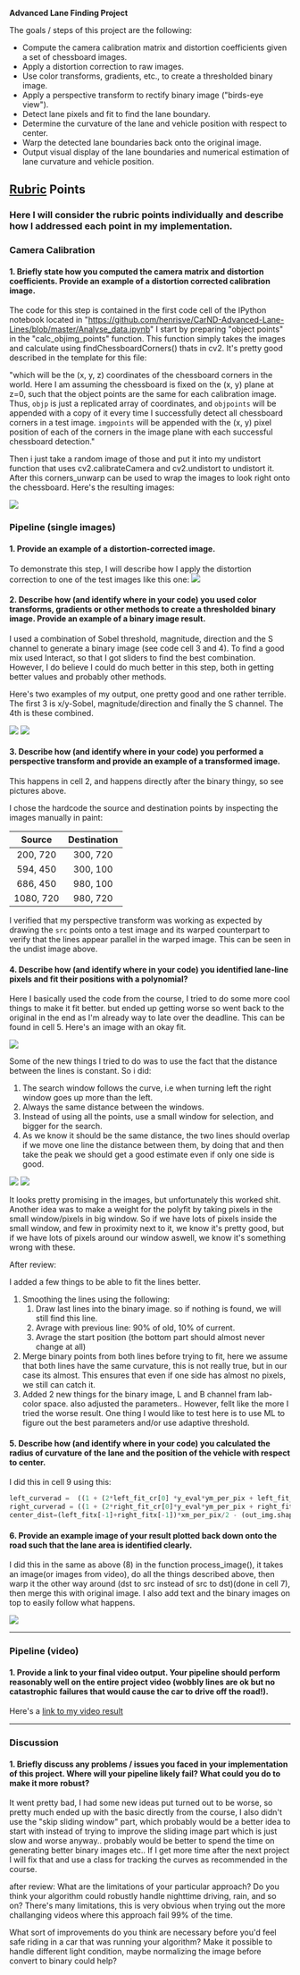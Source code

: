 
**Advanced Lane Finding Project**

The goals / steps of this project are the following:

* Compute the camera calibration matrix and distortion coefficients given a set of chessboard images.
* Apply a distortion correction to raw images.
* Use color transforms, gradients, etc., to create a thresholded binary image.
* Apply a perspective transform to rectify binary image ("birds-eye view").
* Detect lane pixels and fit to find the lane boundary.
* Determine the curvature of the lane and vehicle position with respect to center.
* Warp the detected lane boundaries back onto the original image.
* Output visual display of the lane boundaries and numerical estimation of lane curvature and vehicle position.


## [Rubric](https://review.udacity.com/#!/rubrics/571/view) Points

### Here I will consider the rubric points individually and describe how I addressed each point in my implementation.  


### Camera Calibration

#### 1. Briefly state how you computed the camera matrix and distortion coefficients. Provide an example of a distortion corrected calibration image.

The code for this step is contained in the first code cell of the IPython notebook located in "https://github.com/henrisve/CarND-Advanced-Lane-Lines/blob/master/Analyse_data.ipynb" 
I start by preparing "object points" in the "calc_objimg_points" function. This function simply takes the images and calculate using findChessboardCorners() thats in cv2. It's pretty good described in the template for this file:

"which will be the (x, y, z) coordinates of the chessboard corners in the world. Here I am assuming the chessboard is fixed on the (x, y) plane at z=0, such that the object points are the same for each calibration image.  Thus, `objp` is just a replicated array of coordinates, and `objpoints` will be appended with a copy of it every time I successfully detect all chessboard corners in a test image.  `imgpoints` will be appended with the (x, y) pixel position of each of the corners in the image plane with each successful chessboard detection."

Then i just take a random image of those and put it into my undistort function that uses cv2.calibrateCamera and cv2.undistort to undistort it.
After this corners_unwarp can be used to wrap the images to look right onto the chessboard.
Here's the resulting images:

<img src="images/chess.png" >

### Pipeline (single images)

#### 1. Provide an example of a distortion-corrected image.

To demonstrate this step, I will describe how I apply the distortion correction to one of the test images like this one:
<img src="images/undistRoad.png" >


#### 2. Describe how (and identify where in your code) you used color transforms, gradients or other methods to create a thresholded binary image.  Provide an example of a binary image result.

I used a combination of Sobel threshold, magnitude, direction and the S channel to generate a binary image (see code cell 3 and 4). 
To find a good mix used Interact, so that I got sliders to find the best combination.
However, I do believe I could do much better in this step, both in getting better values and probably other methods. 
 
Here's two examples of my output, one pretty good and one rather terrible. The first 3 is x/y-Sobel, magnitude/direction and finally the S channel. The 4th is these combined. 

<img src="images/binary1.png" >

<img src="images/binary2.png" >

#### 3. Describe how (and identify where in your code) you performed a perspective transform and provide an example of a transformed image.

This happens in cell 2, and happens directly after the binary thingy, so see pictures above. 

 I chose the hardcode the source and destination points by inspecting the images manually in paint:

| Source        | Destination   | 
|:-------------:|:-------------:| 
| 200, 720      | 300, 720        | 
| 594, 450      | 300, 100      |
| 686, 450     | 980, 100      |
| 1080, 720      | 980, 720        |


I verified that my perspective transform was working as expected by drawing the `src` points onto a test image and its warped counterpart to verify that the lines appear parallel in the warped image. This can be seen in the undist image above.


#### 4. Describe how (and identify where in your code) you identified lane-line pixels and fit their positions with a polynomial?

Here I basically used the code from the course, I tried to do some more cool things to make it fit better. but ended up getting worse so went
back to the original in the end as I'm already way to late over the deadline. This can be found in cell 5.
Here's an image with an okay fit.

<img src="images/final.png" >

Some of the new things I tried to do was to use the fact that the distance between the lines is constant. So i did:
1. The search window follows the curve, i.e when turning left the right window goes up more than the left.
2. Always the same distance between the windows.
3. Instead of using all the points, use a small window for selection, and bigger for the search.
4. As we know it should be the same distance, the two lines should overlap if we move one line the distance between them, by doing that and then take the peak we should get a good estimate even if only one side is good.

<img src="images/testturn.png" >

<img src="images/testturn3.png" >

It looks pretty promising in the images, but unfortunately this worked shit.
Another idea was to make a weight for the polyfit by taking pixels in the small window/pixels in big window. So if we have lots of pixels inside the small window, and few in proximity next to it, we know it's pretty good, but if we have lots of pixels around our window aswell, we know it's something wrong with these.


After review:

I added a few things to be able to fit the lines better.
1. Smoothing the lines using the following:
	1. Draw last lines into the binary image. so if nothing is found, we will still find this line.
	2. Avrage with previous line: 90% of old, 10% of current.
	3. Avrage the start position (the bottom part should almost never change at all)
2. Merge binary points from both lines before trying to fit, here we assume that both lines have the same curvature, this is not really true, but in our case its almost. This ensures that even if one side has almost no pixels, we still can catch it.
3. Added 2 new things for the binary image, L and B channel fram lab-color space. also adjusted the parameters.. However, fellt like the more I tried the worse result. One thing I would like to test here is to use ML to figure out the best parameters and/or use adaptive threshold. 
	

#### 5. Describe how (and identify where in your code) you calculated the radius of curvature of the lane and the position of the vehicle with respect to center.

I did this in cell 9 using this:
```python
left_curverad =  ((1 + (2*left_fit_cr[0] *y_eval*ym_per_pix + left_fit_cr[1] )**2)**1.5) / np.absolute(2*left_fit_cr[0])
right_curverad = ((1 + (2*right_fit_cr[0]*y_eval*ym_per_pix + right_fit_cr[1])**2)**1.5) / np.absolute(2*right_fit_cr[0])
center_dist=(left_fitx[-1]+right_fitx[-1])*xm_per_pix/2 - (out_img.shape[1]*xm_per_pix)/2 
```

#### 6. Provide an example image of your result plotted back down onto the road such that the lane area is identified clearly.

I did this in the same as above (8) in the function process_image(), it takes an image(or images from video), do all the things described above, then warp it the other way around (dst to src instead of src to dst)(done in cell 7), then merge this with original image. I also add text and the binary images on top to easily follow what happens.


<img src="images/final.png" >

---

### Pipeline (video)

#### 1. Provide a link to your final video output.  Your pipeline should perform reasonably well on the entire project video (wobbly lines are ok but no catastrophic failures that would cause the car to drive off the road!).

Here's a [link to my video result](./test_videos_output/project_video.mp4)

---

### Discussion

#### 1. Briefly discuss any problems / issues you faced in your implementation of this project.  Where will your pipeline likely fail?  What could you do to make it more robust?

It went pretty bad, I had some new ideas put turned out to be worse, so pretty much ended up with the basic directly from the course, I also didn't use the "skip sliding window" part, which probably would be a better idea to start with instead of trying to improve the sliding image part which is just slow and worse anyway.. probably would be better to spend the time on generating better binary images etc.. If I get more time after the next project I will fix that and use a class for tracking the curves as recommended in the course.

after review:
What are the limitations of your particular approach? Do you think your algorithm could robustly handle nighttime driving, rain, and so on?
There's many limitations, this is very obvious when trying out the more challanging videos where this approach fail 99% of the time. 

What sort of improvements do you think are necessary before you'd feel safe riding in a car that was running your algorithm?
Make it possible to handle different light condition, maybe normalizing the image before convert to binary could help?